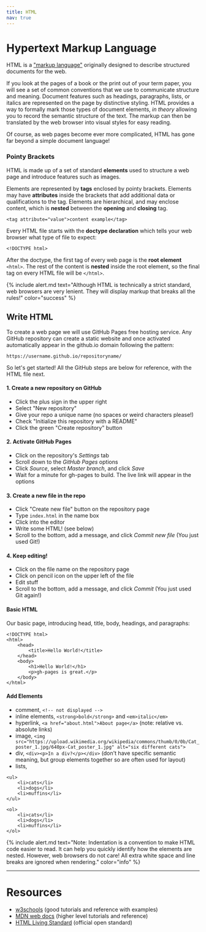 ```yaml
---
title: HTML
nav: true
---
```


# Hypertext Markup Language

HTML is a ["markup language"](https://en.wikipedia.org/wiki/Markup_language) originally designed to describe structured documents for the web.

If you look at the pages of a book or the print out of your term paper, you will see a set of common conventions that we use to communicate structure and meaning.
Document features such as headings, paragraphs, lists, or italics are represented on the page by distinctive styling. 
HTML provides a way to formally mark those types of document elements, *in theory* allowing you to record the semantic structure of the text.
The markup can then be translated by the web browser into visual styles for easy reading.

Of course, as web pages become ever more complicated, HTML has gone far beyond a simple document language!

### Pointy Brackets

HTML is made up of a set of standard **elements** used to structure a web page and introduce features such as images.

Elements are represented by **tags** enclosed by pointy brackets.
Elements may have **attributes** inside the brackets that add additional data or qualifications to the tag.
Elements are hierarchical, and may enclose content, which is **nested** between the **opening** and **closing** tag.

`<tag attribute="value">content example</tag>`

Every HTML file starts with the **doctype declaration** which tells your web browser what type of file to expect:

`<!DOCTYPE html>`

After the doctype, the first tag of every web page is the **root element** `<html>`.
The rest of the content is **nested** inside the root element, so the final tag on every HTML file will be `</html>`.

{% include alert.md text="Although HTML is technically a strict standard, web browsers are very lenient. They will display markup that breaks all the rules!" color="success" %}

## Write HTML

To create a web page we will use GitHub Pages free hosting service.
Any GitHub repository can create a static website and once activated automatically appear in the github.io domain following the pattern: 

`https://username.github.io/repositoryname/`

So let's get started!
All the GitHub steps are below for reference, with the HTML file next.

#### 1. Create a new repository on GitHub

- Click the plus sign in the upper right
- Select "New repository"
- Give your repo a unique name (no spaces or weird characters please!)
- Check "Initialize this repository with a README"
- Click the green "Create repository" button

#### 2. Activate GitHub Pages

- Click on the repository's *Settings* tab
- Scroll down to the *GitHub Pages* options
- Click *Source*, select *Master branch*, and click *Save*
- Wait for a minute for gh-pages to build. The live link will appear in the options

#### 3. Create a new file in the repo

- Click "Create new file" button on the repository page
- Type `index.html` in the name box
- Click into the editor
- Write some HTML! (see below)
- Scroll to the bottom, add a message, and click *Commit new file* (You just used Git!)

#### 4. Keep editing!

- Click on the file name on the repository page
- Click on pencil icon on the upper left of the file
- Edit stuff
- Scroll to the bottom, add a message, and click *Commit* (You just used Git again!)

#### Basic HTML 

Our basic page, introducing head, title, body, headings, and paragraphs:

```
<!DOCTYPE html>
<html>
    <head>
        <title>Hello World!</title>
    </head>
    <body>
        <h1>Hello World!</h1>
        <p>gh-pages is great.</p>
    </body>
</html>
```

#### Add Elements 

- comment, `<!-- not displayed -->`
- inline elements, `<strong>bold</strong>` and `<em>italic</em>`
- hyperlink, `<a href="about.html">About page</a>` (note: relative vs. absolute links)
- image, `<img src="https://upload.wikimedia.org/wikipedia/commons/thumb/0/0b/Cat_poster_1.jpg/640px-Cat_poster_1.jpg" alt="six different cats">`
- div, `<div><p>In a div?</p></div>` (don't have specific semantic meaning, but group elements together so are often used for layout)
- lists,

```
<ul>
    <li>cats</li>
    <li>dogs</li>
    <li>muffins</li>
</ul>

<ol>
    <li>cats</li>
    <li>dogs</li>
    <li>muffins</li>
</ol>
```

{% include alert.md text="Note: Indentation is a convention to make HTML code easier to read. It can help you quickly identify how the elements are nested. However, web browsers do not care! All extra white space and line breaks are ignored when rendering." color="info" %}

---------

# Resources 

- [w3schools](https://www.w3schools.com/) (good tutorials and reference with examples)
- [MDN web docs](https://developer.mozilla.org/en-US/) (higher level tutorials and reference)
- [HTML Living Standard](https://html.spec.whatwg.org/multipage/) (official open standard)
